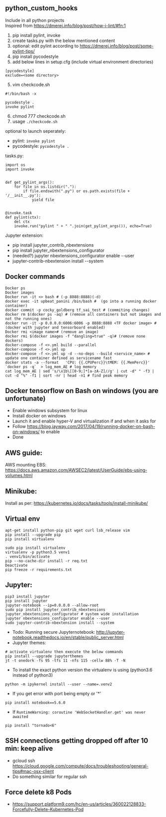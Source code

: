 ## python_custom_hooks
Include in all python projects  
Inspired from https://dmerej.info/blog/post/how-i-lint/#fn:1 

1. pip install pylint, invoke
2. create tasks.py with the below mentioned content
2. optional: edit pylint according to https://dmerej.info/blog/post/some-pylint-tips/
3. pip install pycodestyle
4. add below lines in setup.cfg (include virtual environment directories)
```
[pycodestyle]
exclude=<some directory>
```
5. vim checkcode.sh
```
#!/bin/bash -x

pycodestyle .
invoke pylint
```
6. chmod 777 checkcode.sh
7. usage 
```./checkcode.sh```

optional to launch seperately:
- pylint: ```invoke pylint```
- pycodestyle: ```pycodestyle .```

tasks.py:
```
import os
import invoke


def get_pylint_args():
    for file in os.listdir("."):
        if file.endswith(".py") or os.path.exists(file + '/__init__.py'):
            yield file


@invoke.task
def pylint(ctx):
    del ctx
    invoke.run("pylint " + " ".join(get_pylint_args()), echo=True)
```


Jupyter extension:
- pip install jupyter_contrib_nbextensions
- pip install jupyter_nbextensions_configurator
- (needed?) jupyter nbextensions_configurator enable --user
- jupyter-contrib-nbextension install --system

## Docker commands
```
Docker ps
Docker images
Docker run -it <> bash # (-p 8888:8888)(-d)
docker exec -it upbeat_panini /bin/bash #  (go into a running docker container)
docker commit -p cocky_goldberg tf_sai_test # (commiting changes)
docker rm $(docker ps -aq) # (remove all containers but not images and not the running ones)
docker run -it -p 0.0.0.0:6006:6006 -p 8888:8888 <TF docker image> # (docker with jupyter and tensorboard enabled)
Docker rmi <image name># (remove an image)
docker rmi $(docker images -f "dangling=true" -q)# (remove none dockers)
docker-compose -f <>.yml build --parallel
docker-compose -f <>.yml up
docker-compose -f <>.yml up -d --no-deps --build <service_name> # update one container defined as servicename fast
docker stats -a --format   'CPU: {{.CPUPerc}}\tMEM: {{.MemPerc}}' `docker ps -q`  > log_mem_AE # log memory
cat log_mem_AE | sed 's/\x1b\[[0-9;]*[a-zA-Z]//g' | cut -d" " -f3 | cut -d "%" -f1 | sort -nr | head -n1 # find peak memory
```
## Docker tensorflow on Bash on windows (you are unfortunate)

- Enable windows subsystem for linux
- Install docker on windows
- Launch it and enable hyper-V and virtualization if and when it asks for
- Follow https://blog.jayway.com/2017/04/19/running-docker-on-bash-on-windows/ to enable
- Done

## AWS guide:
AWS mounting EBS: https://docs.aws.amazon.com/AWSEC2/latest/UserGuide/ebs-using-volumes.html 

## Minikube:
Install as per: https://kubernetes.io/docs/tasks/tools/install-minikube/

## Virtual env 
```apt-get update
apt-get install python-pip git wget curl lsb_release vim
pip install --upgrade pip
pip install virtualenv

sudo pip install virtualenv
virtualenv -p python3.5 venv1
. venv1/bin/activate
pip --no-cache-dir install -r req.txt
Deactivate
pip freeze -r requirements.txt
```

## Jupyter:
```
pip3 install jupyter
pip install jupyter
jupyter-notebook --ip=0.0.0.0 --allow-root
sudo pip install jupyter_contrib_nbextensions jupyter_nbextensions_configurator # system wide installation
jupyter nbextensions_configurator enable --user
sudo jupyter-contrib-nbextension install --system
```
- Todo: Running secure Jupyternotebook: http://jupyter-notebook.readthedocs.io/en/stable/public_server.html
- Jupyter themes:
```
# activate virtualenv then execute the below commands
pip install --upgrade jupyterthemes
jt -t onedork -fs 95 -tfs 11 -nfs 115 -cellw 88% -T -N
```
- To install the exact python version the virtualenv is using (python3.6 instead of python3)
```
python -m ipykernel install --user --name=.venv2
```
- If you get error with port being empty or '*'
```
pip install notebook==5.6.0
```
- If `RuntimeWarning: coroutine 'WebSocketHandler.get' was never awaited`
```
pip install "tornado<6"
```

## SSH connections getting dropped off after 10 min: keep alive
- gcloud ssh https://cloud.google.com/compute/docs/troubleshooting/general-tips#mac-osx-client
- Do something similar for regular ssh

## Force delete k8 Pods
- https://support.platform9.com/hc/en-us/articles/360022128833-Forcefully-Delete-Kubernetes-Pod
